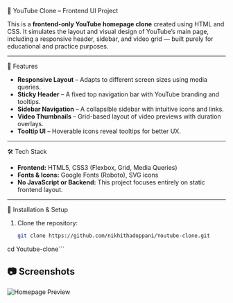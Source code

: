 🎥 YouTube Clone – Frontend UI Project

This is a **frontend-only YouTube homepage clone** created using HTML and CSS. It simulates the layout and visual design of YouTube’s main page, including a responsive header, sidebar, and video grid — built purely for educational and practice purposes.

---

🔹 Features

- **Responsive Layout** – Adapts to different screen sizes using media queries.
- **Sticky Header** – A fixed top navigation bar with YouTube branding and tooltips.
- **Sidebar Navigation** – A collapsible sidebar with intuitive icons and links.
- **Video Thumbnails** – Grid-based layout of video previews with duration overlays.
- **Tooltip UI** – Hoverable icons reveal tooltips for better UX.

---

🛠️ Tech Stack

- **Frontend:** HTML5, CSS3 (Flexbox, Grid, Media Queries)
- **Fonts & Icons:** Google Fonts (Roboto), SVG icons
- **No JavaScript or Backend:** This project focuses entirely on static frontend layout.

---

🚀 Installation & Setup

1. Clone the repository:
   ```bash
   git clone https://github.com/nikhithadoppani/Youtube-clone.git 
cd Youtube-clone```
## 📷 Screenshots 
![Homepage Preview](screenshorts/youtubeClone.png)

